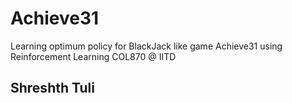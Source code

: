 # Achieve31
Learning optimum policy for BlackJack like game Achieve31 using Reinforcement Learning
COL870 @ IITD
## Shreshth Tuli
